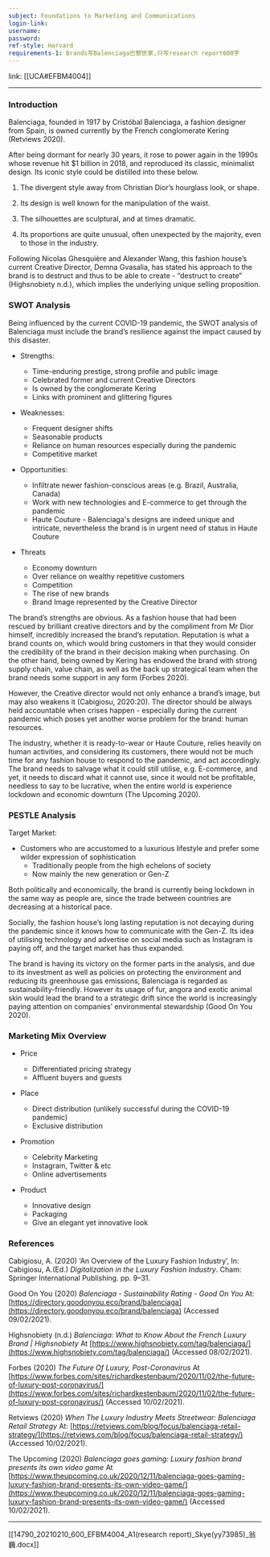 ```yaml
---
subject: Foundations to Marketing and Communications
login-link: 
username: 
password: 
ref-style: Harvard
requirements-1: Brands写Balenciaga巴黎世家,只写research report600字
---
```

link: [[UCA#EFBM4004]]

---
 
### Introduction

Balenciaga, founded in 1917 by Cristóbal Balenciaga, a fashion designer from Spain, is owned currently by the French conglomerate Kering (Retviews 2020).

After being dormant for nearly 30 years, it rose to power again in the 1990s whose revenue hit $1 billion in 2018, and reproduced its classic, minimalist design. Its iconic style could be distilled into these below.

1. The divergent style away from Christian Dior’s hourglass look, or shape.

2. Its design is well known for the manipulation of the waist.

3. The silhouettes are sculptural, and at times dramatic.

4. Its proportions are quite unusual, often unexpected by the majority, even to those in the industry.

Following Nicolas Ghesquière and Alexander Wang, this fashion house’s current Creative Director, Demna Gvasalia, has stated his approach to the brand is to destruct and thus to be able to create - “destruct to create” (Highsnobiety n.d.), which implies the underlying unique selling proposition.

### SWOT Analysis

Being influenced by the current COVID-19 pandemic, the SWOT analysis of Balenciaga must include the brand’s resilience against the impact caused by this disaster.

- Strengths:
	- Time-enduring prestige, strong profile and public image
	- Celebrated former and current Creative Directors
	- Is owned by the conglomerate Kering
	- Links with prominent and glittering figures

- Weaknesses:
	- Frequent designer shifts
	- Seasonable products
	- Reliance on human resources especially during the pandemic
	- Competitive market

- Opportunities:
	- Infiltrate newer fashion-conscious areas (e.g. Brazil, Australia, Canada)
	- Work with new technologies and E-commerce to get through the pandemic
	- Haute Couture - Balenciaga's designs are indeed unique and intricate, nevertheless the brand is in urgent need of status in Haute Couture

- Threats
	- Economy downturn
	- Over reliance on wealthy repetitive customers
	-  Competition
	-  The rise of new brands
	-  Brand Image represented by the Creative Director

The brand’s strengths are obvious. As a fashion house that had been rescued by brilliant creative directors and by the compliment from Mr Dior himself, incredibly increased the brand’s reputation. Reputation is what a brand counts on, which would bring customers in that they would consider the credibility of the brand in their decision making when purchasing. On the other hand, being owned by Kering has endowed the brand with strong supply chain, value chain, as well as the back up strategical team when the brand needs some support in any form (Forbes 2020).

However, the Creative director would not only enhance a brand’s image, but may also weakens it (Cabigiosu, 2020:20). The director should be always held accountable when crises happen - especially during the current pandemic which poses yet another worse problem for the brand: human resources.

The industry, whether it is ready-to-wear or Haute Couture, relies heavily on human activities, and considering its customers, there would not be much time for any fashion house to respond to the pandemic, and act accordingly. The brand needs to salvage what it could still utilise, e.g. E-commerce, and yet, it needs to discard what it cannot use, since it would not be profitable, needless to say to be lucrative, when the entire world is experience lockdown and economic downturn (The Upcoming 2020).  

### PESTLE Analysis

Target Market:

- Customers who are accustomed to a luxurious lifestyle and prefer some wilder expression of sophistication
	- Traditionally people from the high echelons of society
	- Now mainly the new generation or Gen-Z

Both politically and economically, the brand is currently being lockdown in the same way as people are, since the trade between countries are decreasing at a historical pace.

Socially, the fashion house’s long lasting reputation is not decaying during the pandemic since it knows how to communicate with the Gen-Z. Its idea of utilising technology and advertise on social media such as Instagram is paying off, and the target market has thus expanded.

The brand is having its victory on the former parts in the analysis, and due to its investment as well as policies on protecting the environment and reducing its greenhouse gas emissions, Balenciaga is regarded as sustainability-friendly. However its usage of fur, angora and exotic animal skin would lead the brand to a strategic drift since the world is increasingly paying attention on companies’ environmental stewardship (Good On You 2020).

### Marketing Mix Overview

- Price
	- Differentiated pricing strategy
	- Affluent buyers and guests

- Place
	- Direct distribution (unlikely successful during the COVID-19 pandemic)
	- Exclusive distribution

- Promotion
	- Celebrity Marketing
	- Instagram, Twitter & etc
	- Online advertisements

- Product
	- Innovative design
	- Packaging
	- Give an elegant yet innovative look


### References

Cabigiosu, A. (2020) ‘An Overview of the Luxury Fashion Industry’, In: Cabigiosu, A.(Ed.) _Digitalization in the Luxury Fashion Industry_. Cham: Springer International Publishing. pp. 9–31.

Good On You (2020) _Balenciaga - Sustainability Rating - Good On You_ At: [https://directory.goodonyou.eco/brand/balenciaga](https://directory.goodonyou.eco/brand/balenciaga) (Accessed 09/02/2021).

Highsnobiety (n.d.) _Balenciaga: What to Know About the French Luxury Brand | Highsnobiety_ At [https://www.highsnobiety.com/tag/balenciaga/](https://www.highsnobiety.com/tag/balenciaga/) (Accessed 08/02/2021).

Forbes (2020) _The Future Of Luxury, Post-Coronavirus_ At [https://www.forbes.com/sites/richardkestenbaum/2020/11/02/the-future-of-luxury-post-coronavirus/](https://www.forbes.com/sites/richardkestenbaum/2020/11/02/the-future-of-luxury-post-coronavirus/) (Accessed 10/02/2021).

Retviews (2020) _When The Luxury Industry Meets Streetwear: Balenciaga Retail Strategy_ At: [https://retviews.com/blog/focus/balenciaga-retail-strategy/](https://retviews.com/blog/focus/balenciaga-retail-strategy/) (Accessed 10/02/2021).

The Upcoming (2020) _Balenciaga goes gaming: Luxury fashion brand presents its own video game_ At [https://www.theupcoming.co.uk/2020/12/11/balenciaga-goes-gaming-luxury-fashion-brand-presents-its-own-video-game/](https://www.theupcoming.co.uk/2020/12/11/balenciaga-goes-gaming-luxury-fashion-brand-presents-its-own-video-game/) (Accessed 10/02/2021).

---

[[14790_20210210_600_EFBM4004_A1(research report)_Skye(yy73985)_翁巍.docx]]